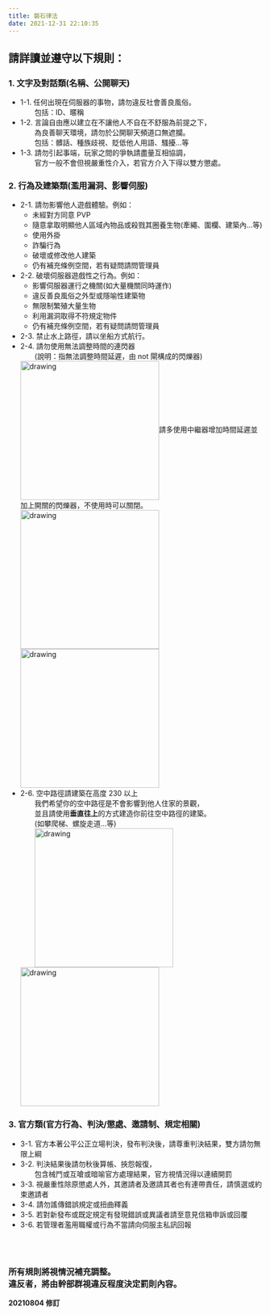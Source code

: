 ```yaml
---
title: 磐石律法
date: 2021-12-31 22:10:35
---
```

## 請詳讀並遵守以下規則：

### 1. 文字及對話類(名稱、公開聊天)
   - 1-1. 任何出現在伺服器的事物，請勿違反社會善良風俗。  <br>　　包括：ID、暱稱  
   - 1-2. 言論自由應以建立在不讓他人不自在不舒服為前提之下，  <br>　　為良善聊天環境，請勿於公開聊天頻道口無遮攔。  <br>　　包括：髒話、種族歧視、貶低他人用語、騷擾…等  
   - 1-3. 請勿引起事端，玩家之間的爭執請盡量互相協調，  <br>　　官方一般不會但視嚴重性介入，若官方介入下得以雙方懲處。
   
### 2. 行為及建築類(濫用漏洞、影響伺服)
   - 2-1. 請勿影響他人遊戲體驗。例如：
     - 未經對方同意 PVP
     - 隨意拿取明顯他人區域內物品或殺戮其圈養生物(牽繩、圍欄、建築內…等)
     - 使用外掛
     - 詐騙行為
     - 破壞或修改他人建築
     - 仍有補充條例空間，若有疑問請問管理員 
   - 2-2. 破壞伺服器遊戲性之行為。例如：
     - 影響伺服器運行之機關(如大量機關同時運作)
     - 違反善良風俗之外型或隱喻性建築物
     - 無限制繁殖大量生物
     - 利用漏洞取得不符規定物件
     - 仍有補充條例空間，若有疑問請問管理員
   - 2-3. 禁止水上路徑，請以坐船方式航行。
   - 2-4. 請勿使用無法調整時間的連閃器  <br>　　(說明：指無法調整時間延遲，由 not 閘構成的閃爍器)   <img src="https://raw.githubusercontent.com/rock-mc/rock-mc.github.io/master/images/BuildRule01.gif" alt="drawing" width="275" style="vertical-align:middle"/>請多使用中繼器增加時間延遲並加上開關的閃爍器，不使用時可以關閉。<img src="https://raw.githubusercontent.com/rock-mc/rock-mc.github.io/master/images/BuildRule02.gif" alt="drawing" width="275" style="vertical-align:middle"/> <img src="https://raw.githubusercontent.com/rock-mc/rock-mc.github.io/master/images/BuildRule03.gif" alt="drawing" width="275" style="vertical-align:middle"/>  
   - 2-6. 空中路徑請建築在高度 230 以上  <br>　　我們希望你的空中路徑是不會影響到他人住家的景觀，  <br>　　並且請使用**垂直往上**的方式建造你前往空中路徑的建築。  <br>　　(如攀爬梯、螺旋走道…等)    <br>　　<img src="https://raw.githubusercontent.com/rock-mc/rock-mc.github.io/master/images/BuildRule04.png" alt="drawing" width="275" style="vertical-align:middle"/> <img src="https://raw.githubusercontent.com/rock-mc/rock-mc.github.io/master/images/BuildRule05.png" alt="drawing" width="275" style="vertical-align:middle"/>  

### 3. 官方類(官方行為、判決/懲處、邀請制、規定相關)
   - 3-1. 官方本著公平公正立場判決，發布判決後，請尊重判決結果，雙方請勿無限上綱
   - 3-2. 判決結果後請勿秋後算帳、挾怨報復，  <br>　　包含械鬥或互嗆或暗喻官方處理結果，官方視情況得以連續開罰
   - 3-3. 視嚴重性除原懲處人外，其邀請者及邀請其者也有連帶責任，請慎選或約束邀請者
   - 3-4. 請勿謠傳錯誤規定或扭曲釋義
   - 3-5. 若對新發布或既定規定有發現錯誤或異議者請至意見信箱申訴或回覆
   - 3-6. 若管理者濫用職權或行為不當請向伺服主私訊回報

<br>
<br>

### 所有規則將視情況補充調整。<br>違反者，將由幹部群視違反程度決定罰則內容。

**20210804 修訂**